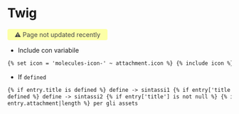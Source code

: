 # Twig

<span style="display: inline-block; background: #FCFFA6; padding: 4px 16px; border-radius: 4px; color: #484848"> ⚠️ Page not updated recently</span>

- Include con variabile

```html
{% set icon = 'molecules-icon-' ~ attachment.icon %} {% include icon %}
```

- If `defined`

```html
{% if entry.title is defined %} define -> sintassi1 {% if entry['title'] is
defined %} define -> sintassi2 {% if entry['title'] is not null %} {% if
entry.attachment|length %} per gli assets
```

